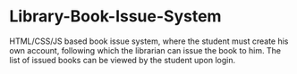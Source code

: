 # Library-Book-Issue-System
HTML/CSS/JS based book issue system, where the student must create his own account, following which the librarian can issue the book to him. The list of issued books can be viewed by the student upon login.
